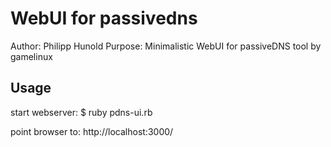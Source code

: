 WebUI for passivedns
====================

Author: Philipp Hunold
Purpose: Minimalistic WebUI for passiveDNS tool by gamelinux


Usage
-----

start webserver:
	$ ruby pdns-ui.rb

point browser to:
	http://localhost:3000/

